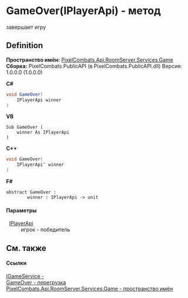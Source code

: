# GameOver(IPlayerApi) - метод


завершает игру



## Definition
**Пространство имён:** <a href="4584ac61-93b9-69e2-657a-49d576172c45">PixelCombats.Api.RoomServer.Services.Game</a>  
**Сборка:** PixelCombats.PublicAPI (в PixelCombats.PublicAPI.dll) Версия: 1.0.0.0 (1.0.0.0)

**C#**
``` C#
void GameOver(
	IPlayerApi winner
)
```
**VB**
``` VB
Sub GameOver ( 
	winner As IPlayerApi
)
```
**C++**
``` C++
void GameOver(
	IPlayerApi^ winner
)
```
**F#**
``` F#
abstract GameOver : 
        winner : IPlayerApi -> unit 
```



#### Параметры
<dl><dt>  <a href="daff9440-f4d4-79a2-3653-919bb66eae04">IPlayerApi</a></dt><dd>игрок - победитель</dd></dl>

## См. также


#### Ссылки
<a href="ab34782e-181c-17a0-e9a6-0f19d41e73d2">IGameService - </a>  
<a href="ab320483-5bf2-8fce-f6ee-6e6e587bb015">GameOver - перегрузка</a>  
<a href="4584ac61-93b9-69e2-657a-49d576172c45">PixelCombats.Api.RoomServer.Services.Game - пространство имён</a>  

